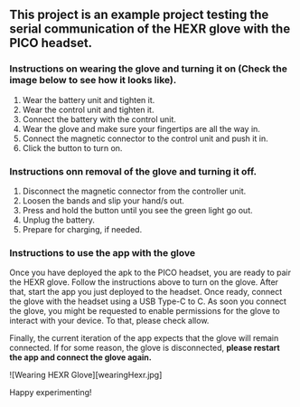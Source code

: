 ## This project is an example project testing the serial communication of the HEXR glove with the PICO headset.

### Instructions on wearing the glove and turning it on (Check the image below to see how it looks like).

1. Wear the battery unit and tighten it.
2. Wear the control unit and tighten it.
3. Connect the battery with the control unit.
4. Wear the glove and make sure your fingertips are all the way in.
5. Connect the magnetic connector to the control unit and push it in.
6. Click the button to turn on.


### Instructions onn removal of the glove and turning it off.

1. Disconnect the magnetic connector from the controller unit.
2. Loosen the bands and slip your hand/s out.
3. Press and hold the button until you see the green light go out.
3. Unplug the battery.
4. Prepare for charging, if needed.

### Instructions to use the app with the glove

Once you have deployed the apk to the PICO headset, you are ready to pair the HEXR glove. Follow the instructions above
to turn on the glove. After that, start the app you just deployed to the headset. Once ready, connect the glove with 
the headset using a USB Type-C to C. As soon you connect the glove, you might be requested to enable permissions for the 
glove to interact with your device. To that, please check allow.

Finally, the current iteration of the app expects that the glove will remain connected. If for some reason, the glove is 
disconnected, **please restart the app and connect the glove again.**

![Wearing HEXR Glove][wearingHexr.jpg]

Happy experimenting!
